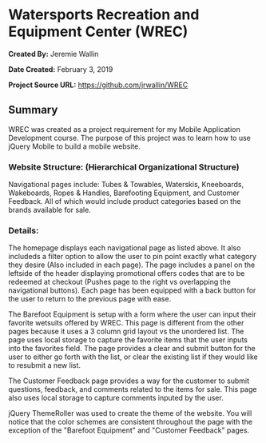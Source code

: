# Watersports Recreation and Equipment Center (WREC)
**Created By:** Jeremie Wallin

**Date Created:** February 3, 2019

**Project Source URL:**
https://github.com/jrwallin/WREC

## Summary
WREC was created as a project requirement for my Mobile Application Development course.  The purpose of this project was to learn how to use jQuery Mobile to build a mobile website.
 
### Website Structure: (Hierarchical Organizational Structure)
Navigational pages include: Tubes & Towables, Waterskis, Kneeboards, Wakeboards, Ropes & Handles, Barefooting Equipment, and Customer Feedback.  All of which would include product categories based on the brands available for sale. 

### Details:
The homepage displays each navigational page as listed above.  It also includeds a filter option to allow the user to pin point exactly what category they desire (Also included in each page).  The page includes a panel on the leftside of the header displaying promotional offers codes that are to be redeemed at checkout (Pushes page to the right vs overlapping the navigational buttons).  Each page has been equipped with a back button for the user to return to the previous page with ease.  

The Barefoot Equipment is setup with a form where the user can input their favorite wetsuits offered by WREC.  This page is different from the other pages because it uses a 3 column grid layout vs the unordered list.  The page uses local storage to capture the favorite items that the user inputs into the favorites field.  The page provides a clear and submit button for the user to either go forth with the list, or clear the existing list if they would like to resubmit a new list.

The Customer Feedback page provides a way for the customer to submit questions, feedback, and comments related to the items for sale.  This page also uses local storage to capture comments inputed by the user.

jQuery ThemeRoller was used to create the theme of the website.  You will notice that the color schemes are consistent throughout the page with the exception of the "Barefoot Equipment" and "Customer Feedback" pages. 
